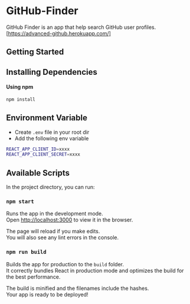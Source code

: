 # GitHub-Finder

GitHub Finder is an app that help search GitHub user profiles. [https://advanced-github.herokuapp.com/]

## Getting Started




## Installing Dependencies

#### Using npm

```sh
npm install
```



## Environment Variable

- Create `.env` file in your root dir
- Add the following env variable

```sh
REACT_APP_CLIENT_ID=xxxx
REACT_APP_CLIENT_SECRET=xxxx
```

## Available Scripts

In the project directory, you can run:

### `npm start` 
Runs the app in the development mode.<br>
Open [http://localhost:3000](http://localhost:3000) to view it in the browser.

The page will reload if you make edits.<br>
You will also see any lint errors in the console.

### `npm run build`

Builds the app for production to the `build` folder.<br>
It correctly bundles React in production mode and optimizes the build for the best performance.

The build is minified and the filenames include the hashes.<br>
Your app is ready to be deployed!
